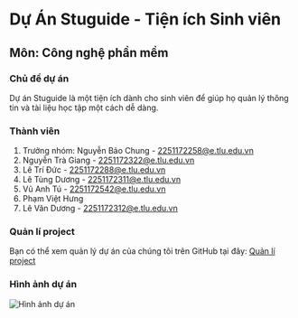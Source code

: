# Dự Án Stuguide - Tiện ích Sinh viên

## Môn: Công nghệ phần mềm

### Chủ đề dự án

Dự án Stuguide là một tiện ích dành cho sinh viên để giúp họ quản lý thông tin và tài liệu học tập một cách dễ dàng.

### Thành viên

1. Trưởng nhóm: Nguyễn Bảo Chung - [2251172258@e.tlu.edu.vn](mailto:2251172258@e.tlu.edu.vn)
2. Nguyễn Trà Giang - [2251172322@e.tlu.edu.vn](mailto:2251172322@e.tlu.edu.vn)
3. Lê Trí Đức - [2251172288@e.tlu.edu.vn](mailto:2251172288@e.tlu.edu.vn)
4. Lê Tùng Dương - [2251172311@e.tlu.edu.vn](mailto:2251172311@e.tlu.edu.vn)
5. Vũ Anh Tú - [2251172542@e.tlu.edu.vn](mailto:2251172542@e.tlu.edu.vn)
6. Phạm Việt Hưng
7. Lê Văn Dương - [2251172312@e.tlu.edu.vn](mailto:2251172312@e.tlu.edu.vn)

### Quản lí project

Bạn có thể xem quản lý dự án của chúng tôi trên GitHub tại đây: [Quản lí project](https://github.com/users/letungduong24/projects/1)

### Hình ảnh dự án

![Hình ảnh dự án](link_to_image.jpg)
